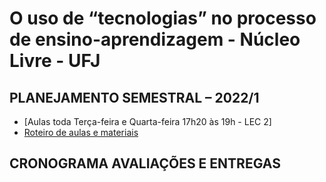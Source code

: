 # O uso de “tecnologias” no processo de ensino-aprendizagem - Núcleo Livre - UFJ

## PLANEJAMENTO SEMESTRAL – 2022/1

- [Aulas toda Terça-feira e Quarta-feira 17h20 às 19h - LEC 2]
- [Roteiro de aulas e materiais](documentos/roteiro.md)


##  CRONOGRAMA AVALIAÇÕES E ENTREGAS




